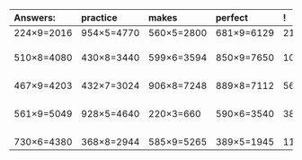 | Answers: | practice | makes | perfect | ! |
| :--- | :--- | :--- | :--- | :--- |
| 224×9=2016 | 954×5=4770 | 560×5=2800 | 681×9=6129 | 217×9=1953 | 
|   |   |   |   |   | 
|   |   |   |   |   | 
|   |   |   |   |   | 
| 510×8=4080 | 430×8=3440 | 599×6=3594 | 850×9=7650 | 102×9=918 | 
|   |   |   |   |   | 
|   |   |   |   |   | 
|   |   |   |   |   | 
|   |   |   |   |   | 
| 467×9=4203 | 432×7=3024 | 906×8=7248 | 889×8=7112 | 562×8=4496 | 
|   |   |   |   |   | 
|   |   |   |   |   | 
|   |   |   |   |   | 
|   |   |   |   |   | 
| 561×9=5049 | 928×5=4640 | 220×3=660 | 590×6=3540 | 385×6=2310 | 
|   |   |   |   |   | 
|   |   |   |   |   | 
|   |   |   |   |   | 
|   |   |   |   |   | 
| 730×6=4380 | 368×8=2944 | 585×9=5265 | 389×5=1945 | 114×6=684 | 
